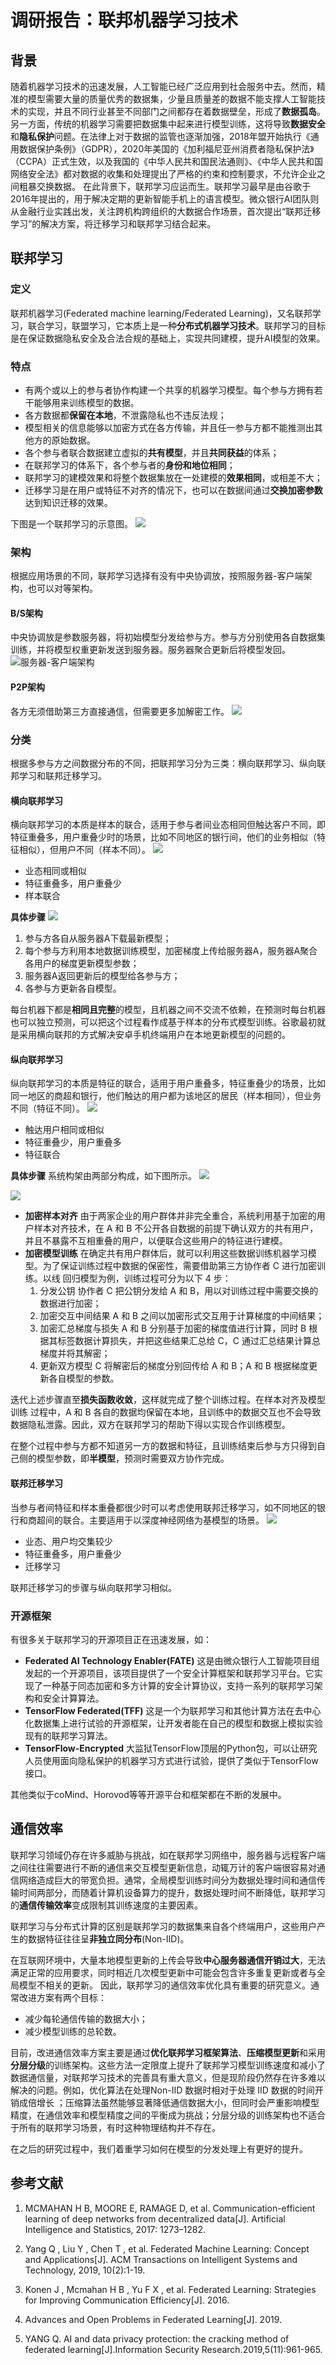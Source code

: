 # 调研报告：联邦机器学习技术

## 背景
随着机器学习技术的迅速发展，人工智能已经广泛应用到社会服务中去。然而，精准的模型需要大量的质量优秀的数据集，少量且质量差的数据不能支撑人工智能技术的实现，并且不同行业甚至不同部门之间都存在着数据壁垒，形成了**数据孤岛**。
另一方面，传统的机器学习需要把数据集中起来进行模型训练，这将导致**数据安全**和**隐私保护**问题。在法律上对于数据的监管也逐渐加强，2018年盟开始执行《通用数据保护条例》（GDPR），2020年美国的《加利福尼亚州消费者隐私保护法》（CCPA）正式生效，以及我国的《中华人民共和国民法通则》、《中华人民共和国网络安全法》都对数据的收集和处理提出了严格的约束和控制要求，不允许企业之间粗暴交换数据。
在此背景下，联邦学习应运而生。联邦学习最早是由谷歌于2016年提出的，用于解决定期的更新智能手机上的语言模型。微众银行AI团队则从金融行业实践出发，关注跨机构跨组织的大数据合作场景，首次提出“联邦迁移学习”的解决方案，将迁移学习和联邦学习结合起来。
## 联邦学习
### 定义
联邦机器学习(Federated machine learning/Federated Learning)，又名联邦学习，联合学习，联盟学习，它本质上是一种**分布式机器学习技术**。联邦学习的目标是在保证数据隐私安全及合法合规的基础上，实现共同建模，提升AI模型的效果。
### 特点
- 有两个或以上的参与者协作构建一个共享的机器学习模型。每个参与方拥有若干能够用来训练模型的数据。
- 各方数据都**保留在本地**，不泄露隐私也不违反法规；
- 模型相关的信息能够以加密方式在各方传输，并且任一参与方都不能推测出其他方的原始数据。
- 各个参与者联合数据建立虚拟的**共有模型**，并且**共同获益**的体系；
- 在联邦学习的体系下，各个参与者的**身份和地位相同**；
- 联邦学习的建模效果和将整个数据集放在一处建模的**效果相同**，或相差不大；
- 迁移学习是在用户或特征不对齐的情况下，也可以在数据间通过**交换加密参数**达到知识迁移的效果。

下图是一个联邦学习的示意图。
![](.img/fl_design.png)

### 架构
根据应用场景的不同，联邦学习选择有没有中央协调放，按照服务器-客户端架构，也可以对等架构。
#### B/S架构
中央协调放是参数服务器，将初始模型分发给参与方。参与方分别使用各自数据集训练，并将模型权重更新发送到服务器。服务器聚合更新后将模型发回。
![服务器-客户端架构](.img/B2C.png)

#### P2P架构
各方无须借助第三方直接通信，但需要更多加解密工作。
![](.img/P2P.png)
### 分类
根据多参与方之间数据分布的不同，把联邦学习分为三类：横向联邦学习、纵向联邦学习和联邦迁移学习。
#### 横向联邦学习
横向联邦学习的本质是样本的联合，适用于参与者间业态相同但触达客户不同，即特征重叠多，用户重叠少时的场景，比如不同地区的银行间，他们的业务相似（特征相似），但用户不同（样本不同）。
![](.img/horizon.png)
- 业态相同或相似
- 特征重叠多，用户重叠少
- 样本联合

**具体步骤**
![](.img/h1.png)
1. 参与方各自从服务器A下载最新模型；
2. 每个参与方利用本地数据训练模型，加密梯度上传给服务器A，服务器A聚合各用户的梯度更新模型参数；
3. 服务器A返回更新后的模型给各参与方；
4. 各参与方更新各自模型。

每台机器下都是**相同且完整**的模型，且机器之间不交流不依赖，在预测时每台机器也可以独立预测，可以把这个过程看作成基于样本的分布式模型训练。谷歌最初就是采用横向联邦的方式解决安卓手机终端用户在本地更新模型的问题的。


#### 纵向联邦学习
纵向联邦学习的本质是特征的联合，适用于用户重叠多，特征重叠少的场景，比如同一地区的商超和银行，他们触达的用户都为该地区的居民（样本相同），但业务不同（特征不同）。
![](.img/vertical.png)
- 触达用户相同或相似
- 特征重叠少，用户重叠多
- 特征联合

**具体步骤**
系统构架由两部分构成，如下图所示。
![](.img/v1.png)

![](.img/jiagou.jpg)
- **加密样本对齐**
由于两家企业的用户群体并非完全重合，系统利用基于加密的用户样本对齐技术，在 A 和 B 不公开各自数据的前提下确认双方的共有用户，并且不暴露不互相重叠的用户，以便联合这些用户的特征进行建模。
- **加密模型训练**
在确定共有用户群体后，就可以利用这些数据训练机器学习模型。为了保证训练过程中数据的保密性，需要借助第三方协作者 C 进行加密训练。以线 回归模型为例，训练过程可分为以下 4 步：
  1. 分发公钥
  协作者 C 把公钥分发给 A 和 B，用以对训练过程中需要交换的数据进行加密；
  2. 加密交互中间结果
  A 和 B 之间以加密形式交互用于计算梯度的中间结果；
  3. 加密汇总梯度与损失
  A 和 B 分别基于加密的梯度值进行计算，同时 B 根据其标签数据计算损失，并把这些结果汇总给 C，C 通过汇总结果计算总梯度并将其解密；
  4. 更新双方模型
  C 将解密后的梯度分别回传给 A 和 B；A 和 B 根据梯度更新各自模型的参数。

迭代上述步骤直至**损失函数收敛**，这样就完成了整个训练过程。在样本对齐及模型训练 过程中，A 和 B 各自的数据均保留在本地，且训练中的数据交互也不会导致数据隐私泄露。因此，双方在联邦学习的帮助下得以实现合作训练模型。

在整个过程中参与方都不知道另一方的数据和特征，且训练结束后参与方只得到自己侧的模型参数，即**半模型**，预测时需要双方协作完成。

#### 联邦迁移学习
当参与者间特征和样本重叠都很少时可以考虑使用联邦迁移学习，如不同地区的银行和商超间的联合。主要适用于以深度神经网络为基模型的场景。
![](.img/qianyi.png)
- 业态、用户均交集较少
- 特征重叠多，用户重叠少
- 迁移学习

联邦迁移学习的步骤与纵向联邦学习相似。

### 开源框架
有很多关于联邦学习的开源项目正在迅速发展，如：
- **Federated AI Technology Enabler(FATE)**
这是由微众银行人工智能项目组发起的一个开源项目，该项目提供了一个安全计算框架和联邦学习平台。它实现了一种基于同态加密和多方计算的安全计算协议，支持一系列的联邦学习架构和安全计算算法。
- **TensorFlow Federated(TFF)**
这是一个为联邦学习和其他计算方法在去中心化数据集上进行试验的开源框架，让开发者能在自己的模型和数据上模拟实验现有的联邦学习算法。
- **TensorFlow-Encrypted**
大监狱TensorFlow顶层的Python包，可以让研究人员使用面向隐私保护的机器学习方式进行试验，提供了类似于TensorFlow接口。

其他类似于coMind、Horovod等等开源平台和框架都在不断的发展中。

## 通信效率
联邦学习领域仍存在许多威胁与挑战，如在联邦学习网络中，服务器与远程客户端之间往往需要进行不断的通信来交互模型更新信息，动辄万计的客户端很容易对通信网络造成巨大的带宽负担。通常，全局模型训练时间分为数据处理时间和通信传输时间两部分，而随着计算机设备算力的提升，数据处理时间不断降低，联邦学习的**通信传输效率**变成限制其训练速度的主要因素。

联邦学习与分布式计算的区别是联邦学习的数据集来自各个终端用户，这些用户产生的数据特征往往呈**非独立同分布**(Non-IID)。

在互联网环境中，大量本地模型更新的上传会导致**中心服务器通信开销过大**，无法满足正常的应用要求，同时相近几次模型更新中可能会包含许多重复更新或者与全局模型不相关的更新。
因此，联邦学习的通信效率优化具有重要的研究意义。通常改进方案有两个目标：
- 减少每轮通信传输的数据大小；
- 减少模型训练的总轮数。

目前，改进通信效率方案主要是通过**优化联邦学习框架算法**、**压缩模型更新**和采用**分层分级**的训练架构。这些方法一定限度上提升了联邦学习模型训练速度和减小了数据通信量，对联邦学习技术的完善具有重大意义，但是现阶段仍然存在许多难以解决的问题。例如，优化算法在处理Non-IID 数据时相对于处理 IID 数据的时间开销成倍增长 ；压缩算法虽然能够显著降低通信数据大小，但同时会严重影响模型精度，在通信效率和模型精度之间的平衡成为挑战；分层分级的训练架构也不适合于所有的联邦学习场景，有时这种物理结构并不存在。

在之后的研究过程中，我们着重学习如何在模型的分发处理上有更好的提升。
## 参考文献
1. MCMAHAN H B, MOORE E, RAMAGE D, et al. Communication-efficient learning of deep networks from decentralized data[J]. Artificial Intelligence and Statistics, 2017: 1273–1282.

2.  Yang Q ,  Liu Y ,  Chen T , et al. Federated Machine Learning: Concept and Applications[J]. ACM Transactions on Intelligent Systems and Technology, 2019, 10(2):1-19.

3. Konen J ,  Mcmahan H B ,  Yu F X , et al. Federated Learning: Strategies for Improving Communication Efficiency[J].  2016.

4. Advances and Open Problems in Federated Learning[J].  2019.

5. YANG Q. AI and data privacy protection: the cracking method of federated learning[J].Information Security Research.2019,5(11):961-965.

